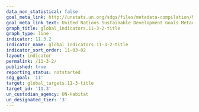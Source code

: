 ```yaml
---
data_non_statistical: false
goal_meta_link: http://unstats.un.org/sdgs/files/metadata-compilation/Metadata-Goal-11.pdf
goal_meta_link_text: United Nations Sustainable Development Goals Metadata (pdf 2066kB)
graph_title: global_indicators.11-3-2-title
graph_type: line
indicator: 11.3.2
indicator_name: global_indicators.11-3-2-title
indicator_sort_order: 11-03-02
layout: indicator
permalink: /11-3-2/
published: true
reporting_status: notstarted
sdg_goal: '11'
target: global_targets.11-3-title
target_id: '11.3'
un_custodian_agency: UN-Habitat
un_designated_tier: '3'
---
```

